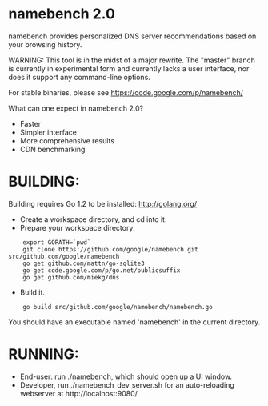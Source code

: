 namebench 2.0
=============
namebench provides personalized DNS server recommendations based on your
browsing history.

WARNING: This tool is in the midst of a major rewrite. The "master" branch is currently in experimental
form and currently lacks a user interface, nor does it support any command-line options.

For stable binaries, please see https://code.google.com/p/namebench/

What can one expect in namebench 2.0?

* Faster
* Simpler interface
* More comprehensive results
* CDN benchmarking


BUILDING:
=========
Building requires Go 1.2 to be installed: http://golang.org/

* Create a workspace directory, and cd into it.
* Prepare your workspace directory:

```
    export GOPATH=`pwd`
    git clone https://github.com/google/namebench.git src/github.com/google/namebench
    go get github.com/mattn/go-sqlite3
    go get code.google.com/p/go.net/publicsuffix
    go get github.com/miekg/dns
```

* Build it.

```
    go build src/github.com/google/namebench/namebench.go
```

You should have an executable named 'namebench' in the current directory.


RUNNING:
========
* End-user: run ./namebench, which should open up a UI window.
* Developer, run ./namebench_dev_server.sh for an auto-reloading webserver at http://localhost:9080/

